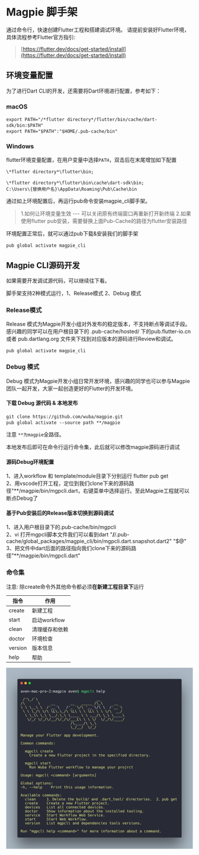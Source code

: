 # Magpie 脚手架

通过命令行，快速创建Flutter工程和搭建调试环境。
请提前安装好Flutter环境，具体流程参考Flutter官方指引:

> [https://flutter.dev/docs/get-started/install](https://flutter.dev/docs/get-started/install)

## 环境变量配置
为了进行Dart CLI的开发，还需要将Dart环境进行配置，参考如下：
### macOS
```
export PATH="/*flutter directory*/flutter/bin/cache/dart-sdk/bin:$PATH"
export PATH="$PATH":"$HOME/.pub-cache/bin"
```
### Windows
flutter环境变量配置，在用户变量中选择`PATH`，双击后在末尾增加如下配置
```
\*flutter directory*\flutter\bin;
```
```
\*flutter directory*\flutter\bin\cache\dart-sdk\bin;
C:\Users\{替换用户名}\AppData\Roaming\Pub\Cache\bin
```

通过如上环境配置后，再运行pub命令安装magpie_cli脚手架。
> 1.如何让环境变量生效 --- 可以关闭原有终端窗口再重新打开新终端
> 2.如果使用flutter pub安装，需要替换上面Pub-Cache的路径为flutter安装路径

环境配置正常后，就可以通过pub下载&安装我们的脚手架
```
pub global activate magpie_cli
```

## Magpie CLI源码开发
如果需要开发调试源代码，可以继续往下看。

脚手架支持2种模式运行，1、Release模式 2、Debug 模式
### Release模式

Release 模式为Magpie开发小组对外发布的稳定版本，不支持断点等调试手段。感兴趣的同学可以在用户根目录下的 .pub-cache/hosted/ 下的pub.flutter-io.cn 或者 pub.dartlang.org 文件夹下找到对应版本的源码进行Review和调试。

```
pub global activate magpie_cli
```

### Debug 模式

Debug 模式为Magpie开发小组日常开发环境，感兴趣的同学也可以参与Magpie团队一起开发，大家一起创造更好的Flutter的开发环境。

#### 下载 Debug 源代码 & 本地发布
```
git clone https://github.com/wuba/magpie.git
pub global activate --source path **/magpie 
```
注意 `**为magpie`全路径。

本地发布后即可在命令行运行命令集，此后就可以修改magpie源码进行调试

#### 源码Debug环境配置
1、进入workflow 和 template/module目录下分别运行 flutter pub get  
2、用vscode打开工程，定位到我们clone下来的源码路径"**/magpie/bin/mgpcli.dart，右键菜单中选择运行。至此Magpie工程就可以断点Debug了

#### 基于Pub安装后的Release版本切换到源码调试
1、进入用户根目录下的.pub-cache/bin/mgpcli  
2、vi 打开mgpcli脚本文件我们可以看到dart "**/**/.pub-cache/global_packages/magpie_cli/bin/mgpcli.dart.snapshot.dart2" "$@"  
3、把文件中dart后面的路径指向我们clone下来的源码路径"**/magpie/bin/mgpcli.dart"  

### 命令集 
注意: 除create命令外其他命令都必须**在新建工程目录下**运行

| 指令    | 作用           |
| ------- | -------------- |
| create  | 新建工程       |
| start   | 启动workflow   |
| clean   | 清理缓存和依赖 |
| doctor  | 环境检查       |
| version | 版本信息       |
| help    | 帮助           |

![](help.png)

